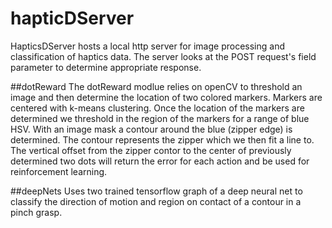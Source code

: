 # hapticDServer

HapticsDServer hosts a local http server for image processing and classification of haptics data. The server looks at the POST request's field parameter to determine appropriate response. 

##dotReward
The dotReward modlue relies on openCV to threshold an image and then determine the location of two colored markers. Markers are centered with k-means clustering. Once the location of the markers are determined we threshold in the region of the markers for a range of blue HSV. With an image mask a contour around the blue (zipper edge) is determined. The contour represents the zipper which we then fit a line to. The vertical offset from the zipper contor to the center of previously determined two dots will return the error for each action and be used for reinforcement learning. 

##deepNets
Uses two trained tensorflow graph of a deep neural net to classify the direction of motion and region on contact of a contour in a pinch grasp.

